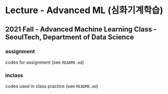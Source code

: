 # Lecture - Advanced ML (심화기계학습)
## 2021 Fall - Advanced Machine Learning Class - SeoulTech, Department of Data Science

### assignment
codes for assignment (see ```README.md```)

### inclass
codes used in class practice (see ```README.md```)
